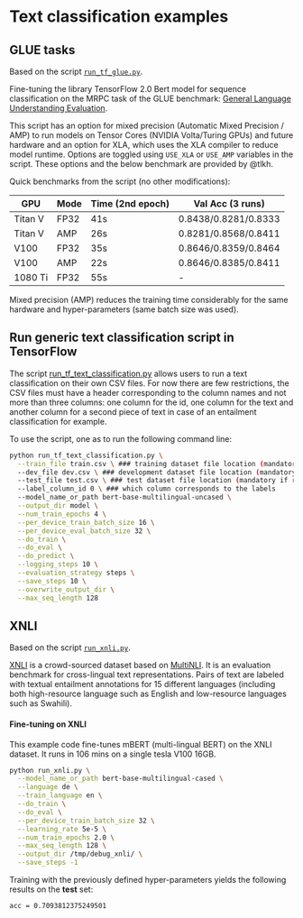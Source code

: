 <!---
Copyright 2020 The HuggingFace Team. All rights reserved.

Licensed under the Apache License, Version 2.0 (the "License");
you may not use this file except in compliance with the License.
You may obtain a copy of the License at

    http://www.apache.org/licenses/LICENSE-2.0

Unless required by applicable law or agreed to in writing, software
distributed under the License is distributed on an "AS IS" BASIS,
WITHOUT WARRANTIES OR CONDITIONS OF ANY KIND, either express or implied.
See the License for the specific language governing permissions and
limitations under the License.
-->

# Text classification examples

## GLUE tasks

Based on the script [`run_tf_glue.py`](https://github.com/huggingface/transformers/blob/master/examples/tensorflow/text-classification/run_tf_glue.py).

Fine-tuning the library TensorFlow 2.0 Bert model for sequence classification on the MRPC task of the GLUE benchmark: [General Language Understanding Evaluation](https://gluebenchmark.com/).

This script has an option for mixed precision (Automatic Mixed Precision / AMP) to run models on Tensor Cores (NVIDIA Volta/Turing GPUs) and future hardware and an option for XLA, which uses the XLA compiler to reduce model runtime.
Options are toggled using `USE_XLA` or `USE_AMP` variables in the script.
These options and the below benchmark are provided by @tlkh.

Quick benchmarks from the script (no other modifications):

| GPU    | Mode | Time (2nd epoch) | Val Acc (3 runs) |
| --------- | -------- | ----------------------- | ----------------------|
| Titan V | FP32 | 41s | 0.8438/0.8281/0.8333 |
| Titan V | AMP | 26s | 0.8281/0.8568/0.8411 |
| V100    | FP32 | 35s | 0.8646/0.8359/0.8464 |
| V100    | AMP | 22s | 0.8646/0.8385/0.8411 |
| 1080 Ti | FP32 | 55s | - |

Mixed precision (AMP) reduces the training time considerably for the same hardware and hyper-parameters (same batch size was used).


## Run generic text classification script in TensorFlow

The script [run_tf_text_classification.py](https://github.com/huggingface/transformers/blob/master/examples/tensorflow/text-classification/run_tf_text_classification.py) allows users to run a text classification on their own CSV files. For now there are few restrictions, the CSV files must have a header corresponding to the column names and not more than three columns: one column for the id, one column for the text and another column for a second piece of text in case of an entailment classification for example.

To use the script, one as to run the following command line:
```bash
python run_tf_text_classification.py \
  --train_file train.csv \ ### training dataset file location (mandatory if running with --do_train option)
  --dev_file dev.csv \ ### development dataset file location (mandatory if running with --do_eval option)
  --test_file test.csv \ ### test dataset file location (mandatory if running with --do_predict option)
  --label_column_id 0 \ ### which column corresponds to the labels
  --model_name_or_path bert-base-multilingual-uncased \
  --output_dir model \
  --num_train_epochs 4 \
  --per_device_train_batch_size 16 \
  --per_device_eval_batch_size 32 \
  --do_train \
  --do_eval \
  --do_predict \
  --logging_steps 10 \
  --evaluation_strategy steps \
  --save_steps 10 \
  --overwrite_output_dir \
  --max_seq_length 128
```


## XNLI

Based on the script [`run_xnli.py`](https://github.com/huggingface/transformers/blob/master/examples/text-classification/run_xnli.py).

[XNLI](https://www.nyu.edu/projects/bowman/xnli/) is a crowd-sourced dataset based on [MultiNLI](http://www.nyu.edu/projects/bowman/multinli/). It is an evaluation benchmark for cross-lingual text representations. Pairs of text are labeled with textual entailment annotations for 15 different languages (including both high-resource language such as English and low-resource languages such as Swahili).

#### Fine-tuning on XNLI

This example code fine-tunes mBERT (multi-lingual BERT) on the XNLI dataset. It runs in 106 mins on a single tesla V100 16GB.

```bash
python run_xnli.py \
  --model_name_or_path bert-base-multilingual-cased \
  --language de \
  --train_language en \
  --do_train \
  --do_eval \
  --per_device_train_batch_size 32 \
  --learning_rate 5e-5 \
  --num_train_epochs 2.0 \
  --max_seq_length 128 \
  --output_dir /tmp/debug_xnli/ \
  --save_steps -1
```

Training with the previously defined hyper-parameters yields the following results on the **test** set:

```bash
acc = 0.7093812375249501
```

